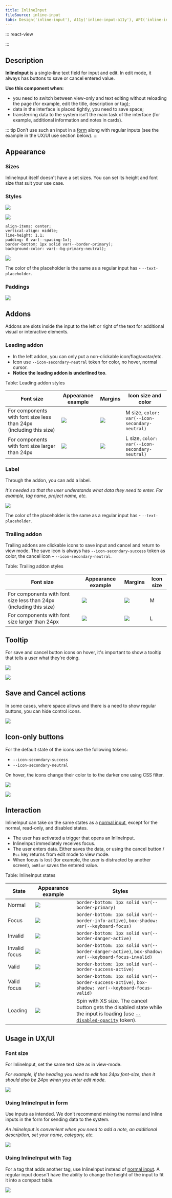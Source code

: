 ```yaml
---
title: InlineInput
fileSource: inline-input
tabs: Design('inline-input'), A11y('inline-input-a11y'), API('inline-input-api'), Example('inline-input-code'), Changelog('inline-input-changelog')
---
```


::: react-view

<script lang="tsx">
import React from 'react';
import InlineInput from '@semcore/ui/inline-input';
import PlaygroundGeneration from '@components/PlaygroundGeneration';

const STATES = ['normal', 'invalid', 'valid'];

const Preview = (preview) => {
  const { bool, select, radio } = preview('Input');

  const state = select({
    key: 'state',
    defaultValue: 'normal',
    label: 'State',
    options: STATES.map((value) => ({
      name: value,
      value,
    })),
  });

  const disabled = bool({
    key: 'disabled',
    defaultValue: false,
    label: 'Disabled',
  });

  return (
    <InlineInput state={state} disabled={disabled}>
      <InlineInput.Value placeholder='Placeholder' aria-label='Inline input label' />
      <InlineInput.ConfirmControl />
      <InlineInput.CancelControl />
    </InlineInput>
  );
};

const App = PlaygroundGeneration(Preview);
</script>

:::

## Description

**InlineInput** is a single-line text field for input and edit. In edit mode, it always has buttons to save or cancel entered value.

**Use this component when:**

- you need to switch between view-only and text editing without reloading the page (for example, edit the title, description or tag);
- data in the interface is placed tightly, you need to save space;
- transferring data to the system isn’t the main task of the interface (for example, additional information and notes in cards).

::: tip
Don’t use such an input in a [form](/patterns/form/form) along with regular inputs (see the example in the UX/UI use section below).
:::

## Appearance

### Sizes

InlineInput itself doesn't have a set sizes. You can set its height and font size that suit your use case.

### Styles

![](static/normal.png)

![](static/focus.png)

```
align-items: center;
vertical-align: middle;
line-height: 1.1;
padding: 0 var(--spacing-1x);
border-bottom: 1px solid var(--border-primary);
background-color: var(--bg-primary-neutral);
```

![](static/normal-placeholder.png)

The color of the placeholder is the same as a regular input has - `--text-placeholder`.

### Paddings

![](static/paddings.png)

## Addons

Addons are slots inside the input to the left or right of the text for additional visual or interactive elements.

### Leading addon

- In the left addon, you can only put a non-clickable icon/flag/avatar/etc.
- Icon use `--icon-secondary-neutral` token for color, no hover, normal cursor.
- **Notice the leading addon is underlined too**.

Table: Leading addon styles

| Font size                                                          | Appearance example                  | Margins                                   | Icon size and color                            |
| ------------------------------------------------------------------ | ----------------------------------- | ----------------------------------------- | ---------------------------------------------- |
| For components with font size less than 24px (including this size) | ![](static/leading-addon-focus.png) | ![](static/leading-addon-margins.png)     | M size, `color: var(--icon-secondary-neutral)` |
| For components with font size larger than 24px                     | ![](static/leading-addon-big.png)   | ![](static/leading-addon-big-margins.png) | L size, `color: var(--icon-secondary-neutral)` |

### Label

Through the addon, you can add a label.

_It's needed so that the user understands what data they need to enter. For example, tag name, project name, etc._

![](static/permanent-placeholder.png)

The color of the placeholder is the same as a regular input has - `--text-placeholder`.

### Trailing addon

Trailing addons are clickable icons to save input and cancel and return to view mode.
The save icon is always has `--icon-secondary-success` token as color, the cancel icon – `--icon-secondary-neutral`.

Table: Trailing addon styles

| Font size                                                          | Appearance example                         | Margins                    | Icon size |
| ------------------------------------------------------------------ | ------------------------------------------ | -------------------------- | --------- |
| For components with font size less than 24px (including this size) | ![](static/trailing-addon-margins.png)     | ![](static/small-text.png) | M         |
| For components with font size larger than 24px                     | ![](static/trailing-addon-big-margins.png) | ![](static/big-text.png)   | L         |

## Tooltip

For save and cancel button icons on hover, it's important to show a tooltip that tells a user what they're doing.

![](static/tooltip2.png)

![](static/tooltip1.png)

## Save and Cancel actions

In some cases, where space allows and there is a need to show regular buttons, you can hide control icons.

![](static/buttons.png)

## Icon-only buttons

For the default state of the icons use the following tokens:

- `--icon-secondary-success`
- `--icon-secondary-neutral`

On hover, the icons change their color to to the darker one using CSS filter.

![](static/tooltip2.png)

![](static/tooltip1.png)

## Interaction

InlineInput can take on the same states as a [normal input](/components/input/input), except for the normal, read-only, and disabled states.

- The user has activated a trigger that opens an InlineInput.
- InlineInput immediately receives focus.
- The user enters data. Either saves the data, or using the cancel button / `Esc` key returns from edit mode to view mode.
- When focus is lost (for example, the user is distracted by another screen), `onBlur` saves the entered value.

Table: InlineInput states

| State         | Appearance example            | Styles                                                                                                                                                          |
| ------------- | ----------------------------- | --------------------------------------------------------------------------------------------------------------------------------------------------------------- |
| Normal        | ![](static/normal.png)        | `border-bottom: 1px solid var(--border-primary)`                                                                                                                |
| Focus         | ![](static/focus.png)         | `border-bottom: 1px solid var(--border-info-active)`, `box-shadow: var(--keyboard-focus)`                                                                       |
| Invalid       | ![](static/invalid.png)       | `border-bottom: 1px solid var(--border-danger-active)`                                                                                                          |
| Invalid focus | ![](static/invalid-focus.png) | `border-bottom: 1px solid var(--border-danger-active)`, `box-shadow: var(--keyboard-focus-invalid)`                                                             |
| Valid         | ![](static/valid.png)         | `border-bottom: 1px solid var(--border-success-active)`                                                                                                         |
| Valid focus   | ![](static/valid-focus.png)   | `border-bottom: 1px solid var(--border-success-active)`, `box-shadow: var(--keyboard-focus-valid)`                                                              |
| Loading       | ![](static/loading.png)       | Spin with XS size. The cancel button gets the disabled state while the input is loading (use [`--disabled-opacity`](/style/design-tokens/design-tokens) token). |

## Usage in UX/UI

### Font size

For InlineInput, set the same text size as in view-mode.

_For example, if the heading you need to edit has 24px font-size, then it should also be 24px when you enter edit mode._

![](static/inline-size-yes-no.png)

### Using InlineInput in form

Use inputs as intended. We don’t recommend mixing the normal and inline inputs in the form for sending data to the system.

_An InlineInput is convenient when you need to add a note, an additional description, set your name, category, etc._

![](static/inline-yes-no.png)

### Using InlineInput with Tag

For a tag that adds another tag, use InlineInput instead of [normal input](/components/input/input). A regular input doesn't have the ability to change the height of the input to fit it into a compact table.

![](static/inline-tag-yes-no.png)
